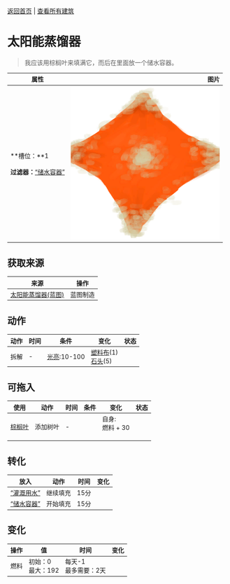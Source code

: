 [返回首页](index.md)   |  [查看所有建筑](building.md)
# 太阳能蒸馏器  
> 我应该用棕榈叶来填满它，而后在里面放一个储水容器。  
  
  属性  |   图片   
 ----  |  ----:   
 **槽位：**1<br><br>**过滤器：**[“储水容器”](tag_WaterContainer.md)  |  ![](Sprite/SolarStill.png)   
  
## 获取来源  
来源  |  操作  
----  |  ----  
[太阳能蒸馏器(蓝图)](Bp_SolarStill.md)  |  蓝图制造  
## 动作  
动作  |  时间  |  条件  |  变化  |  状态  
----  |  ----  |  ----  |  ----  |  ----  
拆解  |  -  |  [光亮](Light.md):10-100  |  [塑料布](PlasticSheet.md)(1)<br>[石头](Stone.md)(5)  |    
## 可拖入  
使用  |  动作  |  时间  |  条件  |  变化  |  状态  
----  |  ----  |  ----  |  ----  |  ----  |  ----  
[棕榈叶](PalmFronds.md)  |  添加树叶  |  -  |    |  自身:<br>燃料 + 30<br><br>  |    
## 转化  
放入  |  动作  |  时间  |  变化  
----  |  ----  |  ----  |  ----  
[“灌溉用水”](tag_WaterFresh.md)  |  继续填充  |  15分  |    
[“储水容器”](tag_WaterContainer.md)  |  开始填充  |  15分  |    
## 变化  
操作  |  值  |  时间  |  变化  
----  |  ----  |  ----  |  ----  
燃料  |  初始：0<br>最大：192  |  每天-1<br>最多需要：2天  |    
